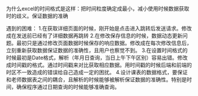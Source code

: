 为什么excel的时间格式是这样：把时间粒度确定成最小，减小使用时候数据获取时的歧义。保证数据的准确

遇到的困难：
1.在获取详细页面的时候，刚开始是点击进入跳转后发送请求。修改成在发送前已经有了详细数据再跳转
2.在修改保存信息的时候，数据动态更新问题。最初只是通过修改页面数据时候保存的响应数据。修改成在每次修改信息后，立刻重新获取数据保证数据的准确性，且用户也察觉不到。
3.在设置时间格式的时候最初是Date格式，解析（年月日查询，当日上午下午区别）容易出错。修改成时间戳的格式。通过时间戳来对比获取相应数据。用时间戳的时候后端和前端的时区不一致造成的错误给自己造成一定的困扰。
4.设计课表的数据格式，要保证和老师数据表之间的耦合，且解析的时候能够被解析保证数据的准确性。特别是时间，确保程序通过日期查询的时候能够准确查询。